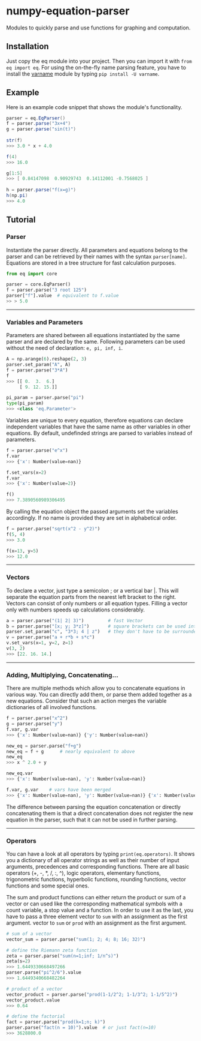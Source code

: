 # numpy-equation-parser
Modules to quickly parse and use functions for graphing and computation.

## Installation
Just copy the eq module into your project. Then you can import it with `from eq import eq`.
For using the on-the-fly name parsing feature, you have to install
the [varname](https://github.com/pwwang/python-varname) module by 
typing `pip install -U varname`.

## Example
Here is an example code snippet that shows the module's functionality.

```java
parser = eq.EqParser()
f = parser.parse("3x+4")
g = parser.parse("sin(t)")
	
str(f)
>>> 3.0 * x + 4.0

f(4)
>>> 16.0

g[1:5]
>>> [ 0.84147098  0.90929743  0.14112001 -0.7568025 ]
	
h = parser.parse("f(x=g)")
h(np.pi)
>>> 4.0
```

## Tutorial

### Parser
Instantiate the parser directly. All parameters and equations belong to the parser and can 
be retrieved by their names with the syntax `parser[name]`. Equations are stored in a tree structure 
for fast calculation purposes.

```python
from eq import core

parser = core.EqParser()
f = parser.parse("3 root 125")
parser["f"].value  # equivalent to f.value
>> > 5.0
```

_____________________________

### Variables and Parameters
Parameters are shared between all equations instantiated by the same parser and are
declared by the same. Following parameters can be used without the need of declaration: `e, pi, inf, i`.
```python
A = np.arange(6).reshape(2, 3)
parser.set_param("A", A)
f = parser.parse("3*A")
f
>>> [[ 0.  3.  6.]
     [ 9. 12. 15.]]

pi_param = parser.parse("pi")
type(pi_param)
>>> <class 'eq.Parameter'>
```

Variables are unique to every equation, therefore equations can declare independent variables 
that have the same name as other variables in other equations. By default, undefinded strings 
are parsed to variables instead of parameters.
```python
f = parser.parse("e^x")
f.var
>>> {'x': Number(value=nan)}

f.set_vars(x=2)
f.var
>>> {'x': Number(value=2)}

f()
>>> 7.3890560989306495
```
By calling the equation object the passed arguments set the variables accordingly. If no name 
is provided they are set in alphabetical order.
```python
f = parser.parse("sqrt(x^2 - y^2)")
f(5, 4)
>>> 3.0

f(x=13, y=5)
>>> 12.0
```

____________________________________


### Vectors
To declare a vector, just type a semicolon ; or a vertical bar |. This will separate 
the equation parts from the nearest left bracket to the right. Vectors can consist of 
only numbers or all equation types. Filling a vector only with numbers speeds up calculations 
considerably.
```python
a = parser.parse("(1| 2| 3)")         # fast Vector
b = parser.parse("[x; y; 3*z]")	      # square brackets can be used interchangeably
parser.set_param("c", "3*3; 4 | z")   # they don't have to be surrounded by brackets
v = parser.parse("a + r*b + s*c")
v.set_vars(x=1, y=2, z=1)
v(3, 2)
>>> [22. 16. 14.]
```

____________________________________

### Adding, Multiplying, Concatenating...
There are multiple methods which allow you to concatenate equations in various way.
You can directly add them, or parse them added together as a new equations. Consider that 
such an action merges the variable dictionaries of all involved functions.
```python
f = parser.parse("x^2")
g = parser.parse("y")
f.var, g.var
>>> {'x': Number(value=nan)} {'y': Number(value=nan)}

new_eq = parser.parse("f+g")
new_eq = f + g		# nearly equivalent to above
new_eq
>>> x ^ 2.0 + y

new_eq.var
>>> {'x': Number(value=nan), 'y': Number(value=nan)}

f.var, g.var	# vars have been merged
>>> {'x': Number(value=nan), 'y': Number(value=nan)} {'x': Number(value=nan), 'y': Number(value=nan)}
```
The difference between parsing the equation concatenation or directly concatenating them is that 
a direct concatenation does not register the new equation in the parser, such that it can not be used 
in further parsing.

____________________________________

### Operators
You can have a look at all operators by typing `print(eq.operators)`. It shows you a dictionary of all operator 
strings as well as their number of input arguments, precedences and corresponding functions. There are all basic 
operators (+, -, \*, /, :, ^), logic operators, elementary functions, trigonometric functions, hyperbolic functions, 
rounding functions, vector functions and some special ones.

The sum and product functions can either return the product or sum of a vector or can used like the corresponding mathematical 
symbols with a count variable, a stop value and a function. In order to use it as the last, you have to pass a three element 
vector to `sum` with an assignment as the first argument.
vector to `sum` or `prod` with an assignment as the first argument.
```python
# sum of a vector
vector_sum = parser.parse("sum(1; 2; 4; 8; 16; 32)")

# define the Riemann zeta function
zeta = parser.parse("sum(n=1;inf; 1/n^s)")
zeta(s=2)
>>> 1.6449330668497266
parser.parse("pi^2/6").value
>>> 1.6449340668482264

# product of a vector
vector_product = parser.parse("prod(1-1/2^2; 1-1/3^2; 1-1/5^2)")
vector_product.value
>>> 0.64

# define the factorial
fact = parser.parse("prod(k=1;n; k)")
parser.parse("fact(n = 10)").value	# or just fact(n=10)
>>> 3628800.0
```

